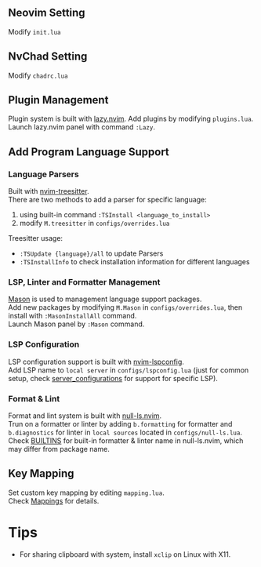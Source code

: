 ## Neovim Setting
Modify `init.lua`
## NvChad  Setting
Modify `chadrc.lua`
## Plugin Management
Plugin system is built with [lazy.nvim](https://github.com/folke/lazy.nvim).
Add plugins by modifying `plugins.lua`.  
Launch lazy.nvim panel with command `:Lazy`.
## Add Program Language Support
### Language Parsers
Built with [nvim-treesitter](https://github.com/nvim-treesitter/nvim-treesitter).  
There are two methods to add a parser for specific language:
1. using built-in command `:TSInstall <language_to_install>`  
2. modify `M.treesitter` in `configs/overrides.lua`

Treesitter usage:   
* `:TSUpdate {language}/all` to update Parsers  
*  `:TSInstallInfo` to check installation information for different languages  
### LSP, Linter and Formatter Management
[Mason](https://github.com/williamboman/mason.nvim) is used to management language support packages.  
Add new packages by modifying `M.Mason` in `configs/overrides.lua`, then install with `:MasonInstallAll` command.  
Launch Mason panel by `:Mason` command.  
### LSP Configuration
LSP configuration support is built with [nvim-lspconfig](https://github.com/neovim/nvim-lspconfig).  
Add LSP name to `local server` in `configs/lspconfig.lua` (just for common setup, check [server_configurations](https://github.com/neovim/nvim-lspconfig/blob/master/doc/server_configurations.md#clangd) for support for specific LSP).   
### Format & Lint
Format and lint system is built with [null-ls.nvim](https://github.com/jose-elias-alvarez/null-ls.nvim).  
Trun on a formatter or linter by adding `b.formatting` for formatter and `b.diagnostics` for linter in `local sources` located in `configs/null-ls.lua`.  
Check [BUILTINS](https://github.com/jose-elias-alvarez/null-ls.nvim/blob/main/doc/BUILTINS.md) for built-in formatter & linter name in null-ls.nvim, which may differ from package name.  
## Key Mapping
Set custom key mapping by editing `mapping.lua`.  
Check [Mappings](https://nvchad.com/docs/config/mappings) for details.  
# Tips
* For sharing clipboard with system, install `xclip` on Linux with X11.
